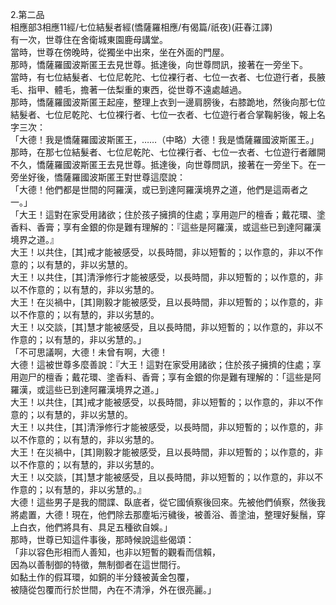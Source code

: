 2.第二品  
相應部3相應11經/七位結髮者經(憍薩羅相應/有偈篇/祇夜)(莊春江譯)  
有一次，世尊住在舍衛城東園鹿母講堂。  
當時，世尊在傍晚時，從獨坐中出來，坐在外面的門屋。  
那時，憍薩羅國波斯匿王去見世尊。抵達後，向世尊問訊，接著在一旁坐下。  
當時，有七位結髮者、七位尼乾陀、七位裸行者、七位一衣者、七位遊行者，長腋毛、指甲、體毛，擔著一佉梨重的東西，從世尊不遠處越過。  
那時，憍薩羅國波斯匿王起座，整理上衣到一邊肩膀後，右膝跪地，然後向那七位結髮者、七位尼乾陀、七位裸行者、七位一衣者、七位遊行者合掌鞠躬後，報上名字三次：  
「大德！我是憍薩羅國波斯匿王，……（中略）大德！我是憍薩羅國波斯匿王。」  
那時，在那七位結髮者、七位尼乾陀、七位裸行者、七位一衣者、七位遊行者離開不久，憍薩羅國波斯匿王去見世尊。抵達後，向世尊問訊，接著在一旁坐下。在一旁坐好後，憍薩羅國波斯匿王對世尊這麼說：  
「大德！他們都是世間的阿羅漢，或已到達阿羅漢境界之道，他們是這兩者之一。」  
「大王！這對在家受用諸欲；住於孩子擁擠的住處；享用迦尸的檀香；戴花環、塗香料、香膏；享有金銀的你是難有理解的：『這些是阿羅漢，或這些已到達阿羅漢境界之道。』  
大王！以共住，[其]戒才能被感受，以長時間，非以短暫的；以作意的，非以不作意的；以有慧的，非以劣慧的。  
大王！以共住，[其]清淨修行才能被感受，以長時間，非以短暫的；以作意的，非以不作意的；以有慧的，非以劣慧的。  
大王！在災禍中，[其]剛毅才能被感受，且以長時間，非以短暫的；以作意的，非以不作意的；以有慧的，非以劣慧的。  
大王！以交談，[其]慧才能被感受，且以長時間，非以短暫的；以作意的，非以不作意的；以有慧的，非以劣慧的。」  
「不可思議啊，大德！未曾有啊，大德！  
大德！這被世尊多麼善說：『大王！這對在家受用諸欲；住於孩子擁擠的住處；享用迦尸的檀香；戴花環、塗香料、香膏；享有金銀的你是難有理解的：「這些是阿羅漢，或這些已到達阿羅漢境界之道。」  
大王！以共住，[其]戒才能被感受，以長時間，非以短暫的；以作意的，非以不作意的；以有慧的，非以劣慧的。  
大王！以共住，[其]清淨修行才能被感受，以長時間，非以短暫的；以作意的，非以不作意的；以有慧的，非以劣慧的。  
大王！在災禍中，[其]剛毅才能被感受，且以長時間，非以短暫的；以作意的，非以不作意的；以有慧的，非以劣慧的。  
大王！以交談，[其]慧才能被感受，且以長時間，非以短暫的；以作意的，非以不作意的；以有慧的，非以劣慧的。』  
大德！這些男子是我的間諜、臥底者，從它國偵察後回來。先被他們偵察，然後我將處置，大德！現在，他們除去那塵垢污穢後，被善浴、善塗油，整理好髮鬚，穿上白衣，他們將具有、具足五種欲自娛。」  
那時，世尊已知這件事後，那時候說這些偈頌：  
「非以容色形相而人善知，也非以短暫的觀看而信賴，  
因為以善制御的特徵，無制御者在這世間行。  
如黏土作的假耳環，如銅的半分錢被黃金包覆，  
被隨從包覆而行於世間，內在不清淨，外在很亮麗。」  
  
  
